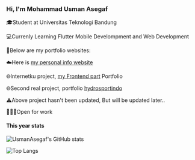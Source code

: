 ### Hi, I'm Mohammad Usman Asegaf

🎓Student at Universitas Teknologi Bandung

💻Currenly Learning Flutter Mobile Develompment and Web Development

💼Below are my portfolio websites:

☁️Here is [my personal info website](https://usmanasegaf.github.io/portfolio-bootstrap5/)

🌐Internetku project, [my Frontend part](https://usmanasegaf.github.io/UAS_PWEB-/) Portfolio

🌐Second real project, portfolio [hydrosportindo](https://hydrosportindo.com/)

⚠️Above project hasn't been updated, But will be updated later..

👩🏻‍💻Open for work

#### This year stats ####

![UsmanAsegaf's GitHub stats](https://github-readme-stats.vercel.app/api?username=usmanasegaf&show_icons=true&theme=tokyonight&rank_icon=percentile)


![Top Langs](https://github-readme-stats.vercel.app/api/top-langs/?username=usmanasegaf&theme=tokyonight&size_weight=0.5&count_weight=0.5)








